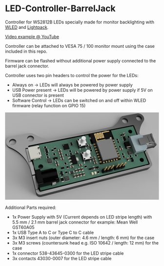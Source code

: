 # LED-Controller-BarrelJack
Controller for WS2812B LEDs specially made for monitor backlighting with [WLED](https://kno.wled.ge/) and [Lightpack](https://github.com/psieg/Lightpack).

[Video example @ YouTube](https://youtu.be/EE_DajBsjAQ)

Controller can be attached to VESA 75 / 100 monitor mount using the case included in this repo.

Firmware can be flashed without additional power supply connected to the barrel jack connector.

Controller uses two pin headers to control the power for the LEDs:
* Always on -> LEDs will always be powered by power supply
* USB Power present -> LEDs will be powered by power supply if 5V on USB connector is present
* Software Control -> LEDs can be switched on and off within WLED firmware (relay function on GPIO 15)

![Front](https://github.com/dtimber/LED-Controller-BarrelJack/blob/main/Pictures/Rendering.PNG)

Additional Parts required:
* 1x Power Supply with 5V (Current depends on LED stripe length) with 5.5 mm / 2.1 mm barrel jack connector for example: Mean Well GST60A05
* 1x USB Type A to C or Type C to C cable
* 3x M3 insert nuts (outer diameter: 4.6 mm / length: 6 mm) for the case
* 3x M3 screws (countersunk head e.g. ISO 10642 / length: 12 mm) for the case
* 1x connector 538-43645-0300 for the LED stripe cable
* 3x contacts 43030-0007 for the LED stripe cable
